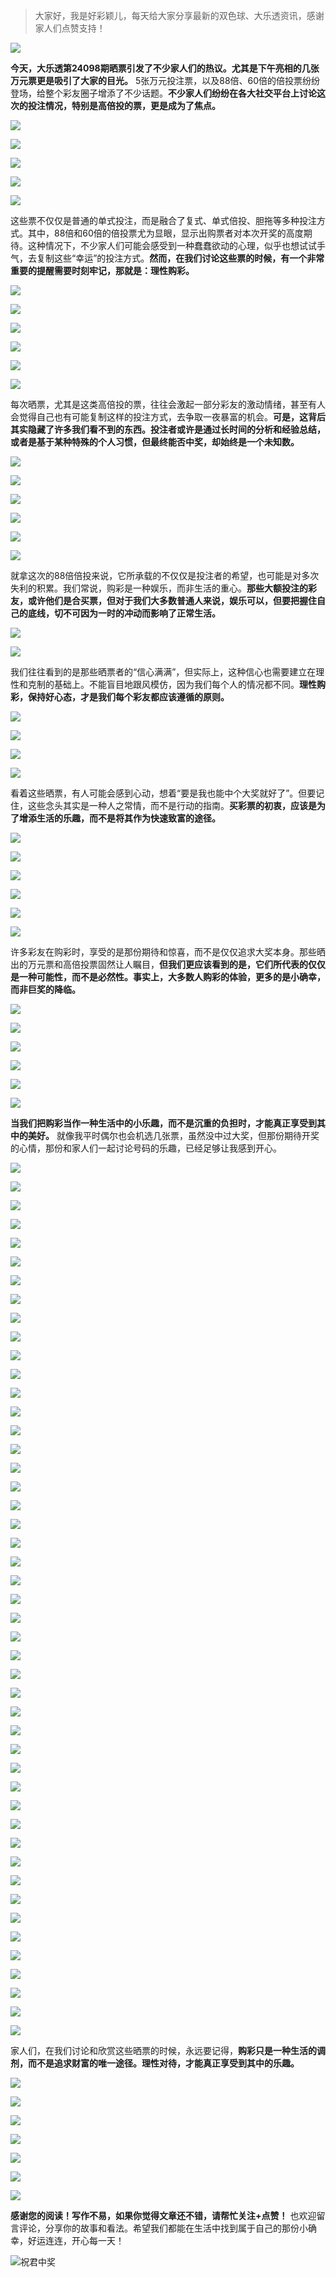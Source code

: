 > 大家好，我是好彩颖儿，每天给大家分享最新的双色球、大乐透资讯，感谢家人们点赞支持！

![](https://cdn.jsdelivr.net/gh/wangwenjie1314/PicCDN/2024-7-12/1720763627240-image.png)


**今天，大乐透第24098期晒票引发了不少家人们的热议。尤其是下午亮相的几张万元票更是吸引了大家的目光。** 5张万元投注票，以及88倍、60倍的倍投票纷纷登场，给整个彩友圈子增添了不少话题。**不少家人们纷纷在各大社交平台上讨论这次的投注情况，特别是高倍投的票，更是成为了焦点。**


![](https://cdn.jsdelivr.net/gh/wangwenjie1314/PicCDN/2024-8-24/1724485942047-image.png)


![](https://cdn.jsdelivr.net/gh/wangwenjie1314/PicCDN/2024-8-24/1724485418552-image.png)


![](https://cdn.jsdelivr.net/gh/wangwenjie1314/PicCDN/2024-8-24/1724485890670-image.png)

![](https://cdn.jsdelivr.net/gh/wangwenjie1314/PicCDN/2024-8-24/1724485684631-image.png)

![](https://cdn.jsdelivr.net/gh/wangwenjie1314/PicCDN/2024-8-24/1724485882808-image.png)


这些票不仅仅是普通的单式投注，而是融合了复式、单式倍投、胆拖等多种投注方式。其中，88倍和60倍的倍投票尤为显眼，显示出购票者对本次开奖的高度期待。这种情况下，不少家人们可能会感受到一种蠢蠢欲动的心理，似乎也想试试手气，去复制这些“幸运”的投注方式。**然而，在我们讨论这些票的时候，有一个非常重要的提醒需要时刻牢记，那就是：理性购彩。**


![](https://cdn.jsdelivr.net/gh/wangwenjie1314/PicCDN/2024-8-24/1724485865376-image.png)

![](https://cdn.jsdelivr.net/gh/wangwenjie1314/PicCDN/2024-8-24/1724485858384-image.png)

![](https://cdn.jsdelivr.net/gh/wangwenjie1314/PicCDN/2024-8-24/1724485850796-image.png)



![](https://cdn.jsdelivr.net/gh/wangwenjie1314/PicCDN/2024-8-24/1724485705640-image.png)


![](https://cdn.jsdelivr.net/gh/wangwenjie1314/PicCDN/2024-8-24/1724485816107-image.png)


![](https://cdn.jsdelivr.net/gh/wangwenjie1314/PicCDN/2024-8-24/1724485839329-image.png)


每次晒票，尤其是这类高倍投的票，往往会激起一部分彩友的激动情绪，甚至有人会觉得自己也有可能复制这样的投注方式，去争取一夜暴富的机会。**可是，这背后其实隐藏了许多我们看不到的东西。投注者或许是通过长时间的分析和经验总结，或者是基于某种特殊的个人习惯，但最终能否中奖，却始终是一个未知数。**


![](https://cdn.jsdelivr.net/gh/wangwenjie1314/PicCDN/2024-8-24/1724485821469-image.png)

![](https://cdn.jsdelivr.net/gh/wangwenjie1314/PicCDN/2024-8-24/1724485730685-image.png)

![](https://cdn.jsdelivr.net/gh/wangwenjie1314/PicCDN/2024-8-24/1724485769979-image.png)

![](https://cdn.jsdelivr.net/gh/wangwenjie1314/PicCDN/2024-8-24/1724485788107-image.png)

![](https://cdn.jsdelivr.net/gh/wangwenjie1314/PicCDN/2024-8-24/1724485780387-image.png)

![](https://cdn.jsdelivr.net/gh/wangwenjie1314/PicCDN/2024-8-24/1724485797430-image.png)




就拿这次的88倍倍投来说，它所承载的不仅仅是投注者的希望，也可能是对多次失利的积累。我们常说，购彩是一种娱乐，而非生活的重心。**那些大额投注的彩友，或许他们是合买票，但对于我们大多数普通人来说，娱乐可以，但要把握住自己的底线，切不可因为一时的冲动而影响了正常生活。**

![](https://cdn.jsdelivr.net/gh/wangwenjie1314/PicCDN/2024-8-24/1724485828258-image.png)

![](https://cdn.jsdelivr.net/gh/wangwenjie1314/PicCDN/2024-8-24/1724485712103-image.png)


我们往往看到的是那些晒票者的“信心满满”，但实际上，这种信心也需要建立在理性和克制的基础上。不能盲目地跟风模仿，因为我们每个人的情况都不同。**理性购彩，保持好心态，才是我们每个彩友都应该遵循的原则。**


![](https://cdn.jsdelivr.net/gh/wangwenjie1314/PicCDN/2024-8-24/1724485760657-image.png)

![](https://cdn.jsdelivr.net/gh/wangwenjie1314/PicCDN/2024-8-24/1724485753269-image.png)



![](https://cdn.jsdelivr.net/gh/wangwenjie1314/PicCDN/2024-8-24/1724485906269-image.png)


![](https://cdn.jsdelivr.net/gh/wangwenjie1314/PicCDN/2024-8-24/1724485918835-image.png)


看着这些晒票，有人可能会感到心动，想着“要是我也能中个大奖就好了”。但要记住，这些念头其实是一种人之常情，而不是行动的指南。**买彩票的初衷，应该是为了增添生活的乐趣，而不是将其作为快速致富的途径。**


![](https://cdn.jsdelivr.net/gh/wangwenjie1314/PicCDN/2024-8-24/1724485912665-image.png)


![](https://cdn.jsdelivr.net/gh/wangwenjie1314/PicCDN/2024-8-24/1724486035456-image.png)


![](https://cdn.jsdelivr.net/gh/wangwenjie1314/PicCDN/2024-8-24/1724486049045-image.png)

![](https://cdn.jsdelivr.net/gh/wangwenjie1314/PicCDN/2024-8-24/1724486077095-image.png)


![](https://cdn.jsdelivr.net/gh/wangwenjie1314/PicCDN/2024-8-24/1724486069579-image.png)

![](https://cdn.jsdelivr.net/gh/wangwenjie1314/PicCDN/2024-8-24/1724486153409-image.png)

许多彩友在购彩时，享受的是那份期待和惊喜，而不是仅仅追求大奖本身。那些晒出的万元票和高倍投票固然让人瞩目，**但我们更应该看到的是，它们所代表的仅仅是一种可能性，而不是必然性。事实上，大多数人购彩的体验，更多的是小确幸，而非巨奖的降临。**


![](https://cdn.jsdelivr.net/gh/wangwenjie1314/PicCDN/2024-8-24/1724485971064-image.png)


![](https://cdn.jsdelivr.net/gh/wangwenjie1314/PicCDN/2024-8-24/1724485926197-image.png)

![](https://cdn.jsdelivr.net/gh/wangwenjie1314/PicCDN/2024-8-24/1724485932186-image.png)


![](https://cdn.jsdelivr.net/gh/wangwenjie1314/PicCDN/2024-8-24/1724485873367-image.png)


![](https://cdn.jsdelivr.net/gh/wangwenjie1314/PicCDN/2024-8-24/1724485955024-image.png)


![](https://cdn.jsdelivr.net/gh/wangwenjie1314/PicCDN/2024-8-24/1724485985499-image.png)




**当我们把购彩当作一种生活中的小乐趣，而不是沉重的负担时，才能真正享受到其中的美好。** 就像我平时偶尔也会机选几张票，虽然没中过大奖，但那份期待开奖的心情，那份和家人们一起讨论号码的乐趣，已经足够让我感到开心。

![](https://cdn.jsdelivr.net/gh/wangwenjie1314/PicCDN/2024-8-24/1724486147650-image.png)


![](https://cdn.jsdelivr.net/gh/wangwenjie1314/PicCDN/2024-8-24/1724486141739-image.png)

![](https://cdn.jsdelivr.net/gh/wangwenjie1314/PicCDN/2024-8-24/1724486134972-image.png)

![](https://cdn.jsdelivr.net/gh/wangwenjie1314/PicCDN/2024-8-24/1724486129095-image.png)


![](https://cdn.jsdelivr.net/gh/wangwenjie1314/PicCDN/2024-8-24/1724486091231-image.png)

![](https://cdn.jsdelivr.net/gh/wangwenjie1314/PicCDN/2024-8-24/1724486086393-image.png)

![](https://cdn.jsdelivr.net/gh/wangwenjie1314/PicCDN/2024-8-24/1724486108067-image.png)


![](https://cdn.jsdelivr.net/gh/wangwenjie1314/PicCDN/2024-8-24/1724486118232-image.png)

![](https://cdn.jsdelivr.net/gh/wangwenjie1314/PicCDN/2024-8-24/1724486058119-image.png)


![](https://cdn.jsdelivr.net/gh/wangwenjie1314/PicCDN/2024-8-24/1724486042235-image.png)


![](https://cdn.jsdelivr.net/gh/wangwenjie1314/PicCDN/2024-8-24/1724486018498-image.png)


![](https://cdn.jsdelivr.net/gh/wangwenjie1314/PicCDN/2024-8-24/1724485978519-image.png)

![](https://cdn.jsdelivr.net/gh/wangwenjie1314/PicCDN/2024-8-24/1724485960516-image.png)

![](https://cdn.jsdelivr.net/gh/wangwenjie1314/PicCDN/2024-8-24/1724485720339-image.png)


![](https://cdn.jsdelivr.net/gh/wangwenjie1314/PicCDN/2024-8-24/1724486101226-image.png)


![](https://cdn.jsdelivr.net/gh/wangwenjie1314/PicCDN/2024-8-24/1724486165430-image.png)

![](https://cdn.jsdelivr.net/gh/wangwenjie1314/PicCDN/2024-8-24/1724486160783-image.png)

![](https://cdn.jsdelivr.net/gh/wangwenjie1314/PicCDN/2024-8-24/1724486174914-image.png)


![](https://cdn.jsdelivr.net/gh/wangwenjie1314/PicCDN/2024-8-24/1724486184150-image.png)

![](https://cdn.jsdelivr.net/gh/wangwenjie1314/PicCDN/2024-8-24/1724486197030-image.png)

![](https://cdn.jsdelivr.net/gh/wangwenjie1314/PicCDN/2024-8-24/1724486213499-image.png)

![](https://cdn.jsdelivr.net/gh/wangwenjie1314/PicCDN/2024-8-24/1724486224649-image.png)

![](https://cdn.jsdelivr.net/gh/wangwenjie1314/PicCDN/2024-8-24/1724486234002-image.png)

![](https://cdn.jsdelivr.net/gh/wangwenjie1314/PicCDN/2024-8-24/1724486249917-image.png)

![](https://cdn.jsdelivr.net/gh/wangwenjie1314/PicCDN/2024-8-24/1724486245507-image.png)

![](https://cdn.jsdelivr.net/gh/wangwenjie1314/PicCDN/2024-8-24/1724486241098-image.png)

![](https://cdn.jsdelivr.net/gh/wangwenjie1314/PicCDN/2024-8-24/1724486261541-image.png)


![](https://cdn.jsdelivr.net/gh/wangwenjie1314/PicCDN/2024-8-24/1724486280229-image.png)

![](https://cdn.jsdelivr.net/gh/wangwenjie1314/PicCDN/2024-8-24/1724486274465-image.png)

![](https://cdn.jsdelivr.net/gh/wangwenjie1314/PicCDN/2024-8-24/1724486305933-image.png)

![](https://cdn.jsdelivr.net/gh/wangwenjie1314/PicCDN/2024-8-24/1724486322867-image.png)

![](https://cdn.jsdelivr.net/gh/wangwenjie1314/PicCDN/2024-8-24/1724486313405-image.png)

![](https://cdn.jsdelivr.net/gh/wangwenjie1314/PicCDN/2024-8-24/1724486359760-image.png)

![](https://cdn.jsdelivr.net/gh/wangwenjie1314/PicCDN/2024-8-24/1724486354619-image.png)

![](https://cdn.jsdelivr.net/gh/wangwenjie1314/PicCDN/2024-8-24/1724486349705-image.png)

![](https://cdn.jsdelivr.net/gh/wangwenjie1314/PicCDN/2024-8-24/1724486344983-image.png)

![](https://cdn.jsdelivr.net/gh/wangwenjie1314/PicCDN/2024-8-24/1724486340429-image.png)

![](https://cdn.jsdelivr.net/gh/wangwenjie1314/PicCDN/2024-8-24/1724486402300-image.png)

![](https://cdn.jsdelivr.net/gh/wangwenjie1314/PicCDN/2024-8-24/1724486458407-image.png)

![](https://cdn.jsdelivr.net/gh/wangwenjie1314/PicCDN/2024-8-24/1724486450451-image.png)

![](https://cdn.jsdelivr.net/gh/wangwenjie1314/PicCDN/2024-8-24/1724486445205-image.png)

![](https://cdn.jsdelivr.net/gh/wangwenjie1314/PicCDN/2024-8-24/1724486440590-image.png)

![](https://cdn.jsdelivr.net/gh/wangwenjie1314/PicCDN/2024-8-24/1724486432223-image.png)

![](https://cdn.jsdelivr.net/gh/wangwenjie1314/PicCDN/2024-8-24/1724486427828-image.png)

![](https://cdn.jsdelivr.net/gh/wangwenjie1314/PicCDN/2024-8-24/1724486423921-image.png)

![](https://cdn.jsdelivr.net/gh/wangwenjie1314/PicCDN/2024-8-24/1724486415079-image.png)

![](https://cdn.jsdelivr.net/gh/wangwenjie1314/PicCDN/2024-8-24/1724486409041-image.png)


家人们，在我们讨论和欣赏这些晒票的时候，永远要记得，**购彩只是一种生活的调剂，而不是追求财富的唯一途径。理性对待，才能真正享受到其中的乐趣。**


![](https://cdn.jsdelivr.net/gh/wangwenjie1314/PicCDN/2024-8-24/1724486295667-image.png)

![](https://cdn.jsdelivr.net/gh/wangwenjie1314/PicCDN/2024-8-24/1724486289397-image.png)


![](https://cdn.jsdelivr.net/gh/wangwenjie1314/PicCDN/2024-8-24/1724486268378-image.png)


![](https://cdn.jsdelivr.net/gh/wangwenjie1314/PicCDN/2024-8-24/1724486255938-image.png)


![](https://cdn.jsdelivr.net/gh/wangwenjie1314/PicCDN/2024-8-24/1724486202757-image.png)

![](https://cdn.jsdelivr.net/gh/wangwenjie1314/PicCDN/2024-8-24/1724486191023-image.png)


![](https://cdn.jsdelivr.net/gh/wangwenjie1314/PicCDN/2024-8-24/1724486329690-image.png)

**感谢您的阅读！写作不易，如果你觉得文章还不错，请帮忙关注+点赞！** 也欢迎留言评论，分享你的故事和看法。希望我们都能在生活中找到属于自己的那份小确幸，好运连连，开心每一天！


![祝君中奖](https://cdn.jsdelivr.net/gh/wangwenjie1314/PicCDN/2024-8-15/1723711924459-image.png)





